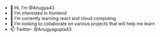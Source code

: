 - 👋 Hi, I’m @Anugya43
- 👀 I’m interested in frontend
- 🌱 I’m currently learning react and cloud computing
- 💞️ I’m looking to collaborate on various projects that will help me learn
- 📫 Twitter- @Anugyagupta43

<!---
Anugya43/Anugya43 is a ✨ special ✨ repository because its `README.md` (this file) appears on your GitHub profile.
You can click the Preview link to take a look at your changes.
--->
